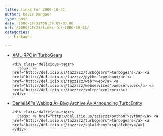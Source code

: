 ```yaml
---
title: links for 2006-10-31
author: Kevin Dangoor
type: post
date: 2006-10-31T08:39:09+00:00
url: /2006/10/31/links-for-2006-10-31/
categories:
  - Linkage

---
```

<ul class="delicious">
  <li>
    <div class="delicious-link">
      <a href="http://www.dalkescientific.com/writings/diary/archive/2006/10/24/xmlrpc_in_turbogears.html">XML-RPC in TurboGears</a>
    </div>
    
    <div class="delicious-tags">
      (tags: <a href="http://del.icio.us/tazzzzz/turbogears">turbogears</a> <a href="http://del.icio.us/tazzzzz/python">python</a> <a href="http://del.icio.us/tazzzzz/web">web</a> <a href="http://del.icio.us/tazzzzz/webservices">webservices</a> <a href="http://del.icio.us/tazzzzz/xmlrpc">xmlrpc</a>)
    </div>
  </li>
  
  <li>
    <div class="delicious-link">
      <a href="http://www.danielhaus.de/2006/10/30/announcing-turboentity/">Danielâ€™s Weblog Â» Blog Archive Â» Announcing TurboEntity</a>
    </div>
    
    <div class="delicious-tags">
      (tags: <a href="http://del.icio.us/tazzzzz/python">python</a> <a href="http://del.icio.us/tazzzzz/turbogears">turbogears</a> <a href="http://del.icio.us/tazzzzz/sqlalchemy">sqlalchemy</a>)
    </div>
  </li>
</ul>